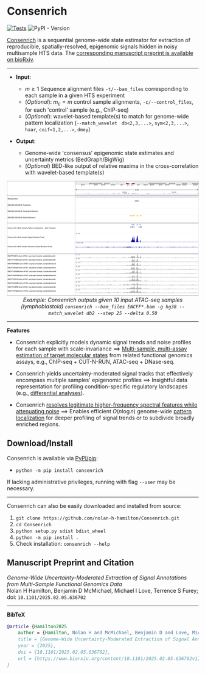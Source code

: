 # Consenrich

[![Tests](https://github.com/nolan-h-hamilton/Consenrich/actions/workflows/Tests.yml/badge.svg?event=workflow_dispatch)](https://github.com/nolan-h-hamilton/Consenrich/actions/workflows/Tests.yml)
![PyPI - Version](https://img.shields.io/pypi/v/consenrich?logo=Python&logoColor=%23FFFFFF&color=%233776AB&link=https%3A%2F%2Fpypi.org%2Fproject%2Fconsenrich%2F)

[Consenrich](https://github.com/nolan-h-hamilton/Consenrich) is a sequential genome-wide state estimator for extraction of reproducible, spatially-resolved, epigenomic signals hidden in noisy multisample HTS data. The [corresponding manuscript preprint is available on bioRxiv](https://www.biorxiv.org/content/10.1101/2025.02.05.636702v1).

---

* **Input**:
  * $m \geq 1$ Sequence alignment files `-t/--bam_files` corresponding to each sample in a given HTS experiment
  * (*Optional*): $m_c = m$ control sample alignments, `-c/--control_files`, for each 'control' sample (e.g., ChIP-seq)
  * (*Optional*): wavelet-based template(s) to match for genome-wide pattern localization (`--match_wavelet ` `db<2,3,...>`, `sym<2,3,...>`, `haar`, `coif<1,2,...>`, `dmey`)

* **Output**:
  * Genome-wide 'consensus' epigenomic state estimates and uncertainty metrics (BedGraph/BigWig)
  * (*Optional*) BED-like output of relative maxima in the cross-correlation with wavelet-based template(s)

<p align="center">
  <img src="docs/matched.png" alt="Example output with --match_wavelet db2 --step 25 --delta 0.50" width="1000"/><br/>
  <em>Example: Consenrich outputs given 10 input ATAC-seq samples (lymphoblastoid)
  <code>consenrich --bam_files ENCFF*.bam -g hg38 --match_wavelet db2 --step 25 --delta 0.50</code></em>
</p>

---

**Features**

* Consenrich explicitly models dynamic signal trends and noise profiles for each sample with scale-invariance $\implies$ [Multi-sample, multi-assay estimation of target molecular states](docs/atac_dnase.png) from related functional genomics assays, e.g., ChIP-seq + CUT-N-RUN, ATAC-seq + DNase-seq.

* Consenrich yields uncertainty-moderated signal tracks that effectively encompass multiple samples' epigenomic profiles $\implies$ Insightful data representation for profiling condition-specific regulatory landscapes (e.g., [differential analyses](docs/ARC.png)).

* Consenrich [resolves legitimate higher-frequency spectral features while attenuating noise](docs/filter_comparison.png) $\implies$ Enables efficient $O(n \log n)$ genome-wide [pattern localization](docs/matched.png) for deeper profiling of signal trends or to subdivide broadly enriched regions.

## Download/Install

Consenrich is available via [PyPI/pip](https://pypi.org/project/consenrich/):

* `python -m pip install consenrich`

If lacking administrative privileges, running with flag `--user` may be necessary.

---

Consenrich can also be easily downloaded and installed from source:

1. `git clone https://github.com/nolan-h-hamilton/Consenrich.git`
2. `cd Consenrich`
3. `python setup.py sdist bdist_wheel`
4. `python -m pip install .`
5. Check installation: `consenrich --help`

## Manuscript Preprint and Citation

*Genome-Wide Uncertainty-Moderated Extraction of Signal Annotations from Multi-Sample Functional Genomics Data*\
Nolan H Hamilton, Benjamin D McMichael, Michael I Love, Terrence S Furey; doi: `10.1101/2025.02.05.636702`

---

**BibTeX**

```bibtex
@article {Hamilton2025
	author = {Hamilton, Nolan H and McMichael, Benjamin D and Love, Michael I and Furey, Terrence S},
	title = {Genome-Wide Uncertainty-Moderated Extraction of Signal Annotations from Multi-Sample Functional Genomics Data},
	year = {2025},
	doi = {10.1101/2025.02.05.636702},
	url = {https://www.biorxiv.org/content/10.1101/2025.02.05.636702v1},
}
```
